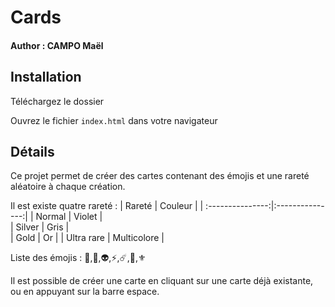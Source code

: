 ﻿# Cards
#### Author : CAMPO Maël

## Installation 

Téléchargez le dossier

Ouvrez le fichier ```index.html``` dans votre navigateur 


## Détails

Ce projet permet de créer des cartes contenant des émojis et une rareté aléatoire à chaque création.

Il est existe quatre rareté :
| Rareté  | Couleur |
| :---------------:|:---------------:|
| Normal  | Violet |  
| Silver  | Gris |   
| Gold | Or | 
| Ultra rare | Multicolore |    

Liste des émojis : 🤖,👾,👽,⚡,☄️,🌌,⚜️

Il est possible de créer une carte en cliquant sur une carte déjà existante, ou en appuyant sur la barre espace.